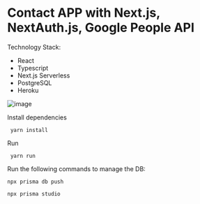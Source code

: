 # Contact APP with Next.js, NextAuth.js, Google People API


Technology Stack:

- React
- Typescript 
- Next.js Serverless
- PostgreSQL 
- Heroku



![image](https://user-images.githubusercontent.com/3438705/144513099-097d444c-2bc1-45c1-9d93-1f408961df29.png)


Install dependencies  

```
 yarn install
```

Run 

```
 yarn run
```



Run the following commands to manage the DB:

```
npx prisma db push

npx prisma studio
```
